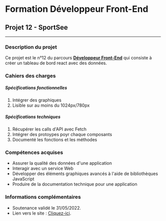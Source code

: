 # Formation Développeur Front-End
## Projet 12 - SportSee
------------
### Description du projet
Ce projet est le n°12 du parcours [**Développeur Front-End**](https://openclassrooms.com/fr/paths/314-developpeur-front-end "Développeur Front-End") qui consiste à créer un tableau de bord react avec des données.
### Cahiers des charges
##### Spécifications fonctionnelles
1. Intégrer des graphiques
2. Lisible sur au moins du 1024px/780px

##### Spécifications techniques
1. Récupérer les calls d'API avec Fetch
2. Intégrer des protoypes poyr chaque composants
3. Documenté les fonctions et les méthodes

### Compétences acquises
- Assurer la qualité des données d'une application
- Interagir avec un service Web
- Développer des éléments graphiques avancés à l'aide de bibliothèques JavaScript
- Produire de la documentation technique pour une application

### Informations complémentaires
- Soutenance validé le 31/05/2022.
- Lien vers le site : [Cliquez-ici](https://sebastien-d-me.github.io/SebastienDelahaye_12_19042022/ "Cliquez-ici").
